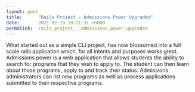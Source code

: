 ```yaml
---
layout: post
title:      "Rails Project - Admissions Power Upgraded"
date:       2021-02-19 19:11:31 +0000
permalink:  rails_project_-_admissions_power_upgraded
---
```


What started out as a simple CLI project, has now blossomed into a full scale rails application which, for all intents and purposes works great. Admissions power is a web application that allows students the ability to search for programs that they wish to apply to. The student can then learn about those programs, apply to and track their status. Admissions administrators can list new programs as well as process applications submitted to their respective programs. 
